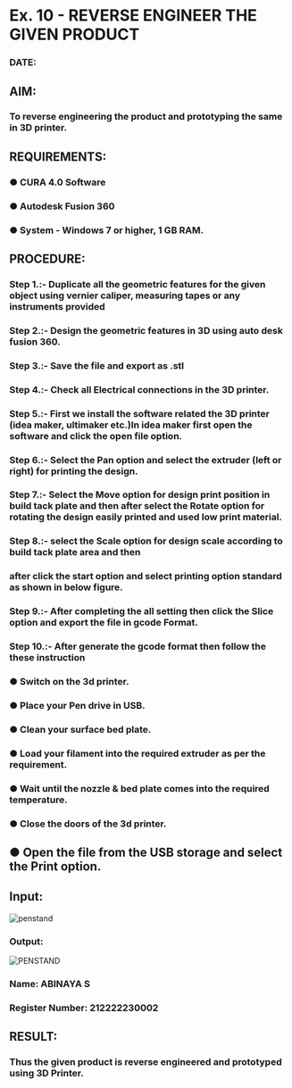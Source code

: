 # Ex. 10 - REVERSE ENGINEER THE GIVEN PRODUCT

### DATE: 

## AIM: 
### To reverse engineering the product and prototyping the same in 3D printer.

## REQUIREMENTS:
### ●	CURA 4.0 Software
### ●	 Autodesk Fusion 360
### ●	 System - Windows 7 or higher, 1 GB RAM.

## PROCEDURE:
### Step 1.:- Duplicate all the geometric features for the given object using vernier caliper, measuring tapes or any instruments provided
### Step 2.:- Design the geometric features in 3D using auto desk fusion 360.
### Step 3.:- Save the file and export as .stl
### Step 4.:- Check all Electrical connections in the 3D printer.
### Step 5.:- First we install the software related the 3D printer (idea maker, ultimaker etc.)In idea maker first open the software and click the open file option.
### Step 6.:- Select the Pan option and select the extruder (left or right) for printing the design.
### Step 7.:- Select the Move option for design print position in build tack plate and then after select the Rotate option for rotating the design easily printed and used low print material.
### Step 8.:- select the Scale option for design scale according to build tack plate area and then
### after click the start option and select printing option standard as shown in below figure.
### Step 9.:- After completing the all setting then click the Slice option and export the file in gcode Format.
### Step 10.:- After generate the gcode format then follow the these instruction 
  ###   ●	Switch on the 3d printer.
  ###   ●	Place your Pen drive in USB.
  ###   ●	Clean your surface bed plate.
  ###   ●	Load your filament into the required extruder as per the requirement.
  ###   ●	Wait until the nozzle & bed plate comes into the required temperature.
  ###   ●	Close the doors of the 3d printer.
   ##   ●	Open the file from the USB storage and select the Print option.

## Input:
![penstand](https://github.com/abinayasangeetha/Ex.-10---REVERSE-ENGINEER-THE-GIVEN-PRODUCT/assets/119393675/9a27084e-41c1-496a-ac5d-eeed7c4e3969)


### Output:
![PENSTAND](https://github.com/abinayasangeetha/Ex.-10---REVERSE-ENGINEER-THE-GIVEN-PRODUCT/assets/119393675/8071a6ef-a7e6-4bce-9fd5-5f24e7c5ec80)



### Name: ABINAYA S
### Register Number: 212222230002

## RESULT:
###   Thus the given product is reverse engineered and prototyped using 3D Printer.
